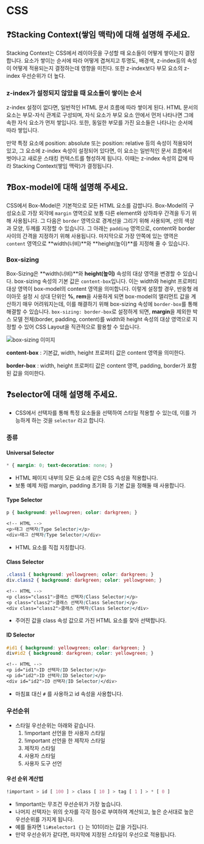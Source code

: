 # CSS

## ❓Stacking Context(쌓임 맥락)에 대해 설명해 주세요.

Stacking Context는 CSS에서 레이아웃을 구성할 때 요소들이 어떻게 쌓이는지 결정합니다. 요소가 쌓이는 순서에 따라 어떻게 겹쳐지고 투명도, 배경색, z-index등의 속성이 어떻게 적용되는지 결정하는데 영향을 미친다. 또한 z-index보다 부모 요소의 z-index 우선순위가 더 높다.

### z-index가 설정되지 않았을 때 요소들이 쌓이는 순서

z-index 설정이 없다면, 일반적인 HTML 문서 흐름에 따라 쌓이게 된다. HTML 문서의 요소는 부모-자식 관계로 구성되며, 자식 요소가 부모 요소 안에서 먼저 나타나면 그에 속한 자식 요소가 먼저 쌓입니다. 또한, 동일한 부모를 가진 요소들은 나타나는 순서에 따라 쌓입니다.

만약 특정 요소에 position: absolute 또는 position: relative 등의 속성이 적용되어 있고, 그 요소에 z-index 속성이 설정되어 있다면, 이 요소는 일반적인 문서 흐름에서 벗어나고 새로운 스태킹 컨텍스트를 형성하게 됩니다. 이때는 z-index 속성의 값에 따라 Stacking Context(쌓임 맥락)가 결정됩니다.

## ❓Box-model에 대해 설명해 주세요.

CSS에서 Box-Model은 기본적으로 모든 HTML 요소를 감쌉니다. Box-Model의 구성요소로 가장 외각에 `margin` 영역으로 보통 다른 element와 상하좌우 간격을 두기 위해 사용됩니다. 그 다음은 `border` 영역으로 경계선을 그리기 위해 사용되며, 선의 색상과 모양, 두께를 지정할 수 있습니다. 그 아래는 `padding` 영역으로, content와 border 사이의 간격을 지정하기 위해 사용됩니다. 마지막으로 가장 안쪽에 있는 영역은 `content` 영역으로 **width(너비)**와 **height(높이)**를 지정해 줄 수 있습니다.

### Box-sizing

Box-Sizing은 **width(너비)**와 **height(높이)** 속성의 대상 영역을 변경할 수 있습니다.
box-sizing 속성의 기본 값은 `content-box`입니다. 이는 width와 height 프로퍼티 대상 영역이 box-model의 content 영역을 의미합니다. 이렇게 설정할 경우, 반응형 레이아웃 설정 시 상대 단위인 **%**, **rem**을 사용하게 되면 box-model의 앨리먼트 값을 계산하기 매우 어려워지는데, 이를 해결하기 위해 box-sizing 속성에 `border-box`를 통해 해결할 수 있습니다.
`box-sizing: border-box`로 설정하게 되면, **margin**을 제외한 박스 모델 전체(border, padding, content)를 width와 height 속성의 대상 영역으로 지정할 수 있어 CSS Layout을 직관적으로 활용할 수 있습니다.

<image src='../images/box-sizing.png' style="max-width:500px;" alt='box-sizing 이미지'/>

**content-box** : 기본값, width, height 프로퍼티 값은 content 영역을 의미한다.

**border-box** : width, height 프로퍼티 값은 content 영역, padding, border가 포함된 값을 의미한다.

## ❓selector에 대해 설명해 주세요.

- CSS에서 선택자를 통해 특정 요소들을 선택하여 스타일 적용할 수 있는데, 이를 가능하게 하는 것을 `selector` 라고 합니다.

### 종류

#### Universal Selector

```css
* { margin: 0; text-decoration: none; }
```
- HTML 페이지 내부의 모든 요소에 같은 CSS 속성을 적용합니다.
- 보통 예제 처럼 margin, padding 초기화 등 기본 값을 정해둘 때 사용합니다.

#### Type Selector

```css
p { background: yellowgreen; color: darkgreen; }

<!-- HTML -->
<p>태그 선택자(Type Selector)</p>
<div>태그 선택자(Type Selector)</div>
```
- HTML 요소를 직접 지칭합니다.

#### Class Selector

```css
.class1 { background: yellowgreen; color: darkgreen; }
div.class2 { background: darkgreen; color: yellowgreen; }

<!-- HTML -->
<p class="class1">클래스 선택자(Class Selector)</p>
<p class="class2">클래스 선택자(Class Selector)</p>
<div class="class2">클래스 선택자(Class Selector)</div>
```
- 주어진 값을 class 속성 값으로 가진 HTML 요소를 찾아 선택합니다.

#### ID Selector

```css
#id1 { background: yellowgreen; color: darkgreen; }
div#id2 { background: darkgreen; color: yellowgreen; }

<!-- HTML -->
<p id="id1">ID 선택자(ID Selector)</p>
<p id="id2">ID 선택자(ID Selector)</p>
<div id="id2">ID 선택자(ID Selector)</div>
```
- 마침표 대신 `#` 를 사용하고 id 속성을 사용합니다.

### 우선순위

- 스타일 우선순위는 아래와 같습니다.
    1. !important 선언을 한 사용자 스타일
    2. !important 선언을 한 제작자 스타일
    3. 제작자 스타일
    4. 사용자 스타일
    5. 사용자 도구 선언

#### 우선 순위 계산법

```css
!important > id [ 100 ] > class [ 10 ] > tag [ 1 ] > * [ 0 ]
```
- !important는 무조건 우선순위가 가장 높습니다.
- 나머지 선택자는 위의 숫자를 각각 점수로 부여하여 계산되고, 높은 순서대로 높은 우선순위를 가지게 됩니다.
- 예를 들자면 `li#selector1 {}` 는 101이라는 값을 가집니다.
- 만약 우선순위가 같다면, 마지막에 지정된 스타일이 우선으로 적용됩니다.